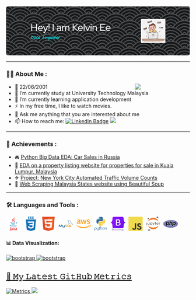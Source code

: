 
![Header](./aboutme.png)


---
### :woman_technologist: About Me :
<img align="right" width="30%" src="https://media.giphy.com/media/2IudUHdI075HL02Pkk/giphy.gif">

- 📆 22/06/2001
- 👯 I’m currently study at University Technology Malaysia
- 🌱 I’m currently learning application development
- ⚡ In my free time, I like to watch movies.
- 💬 Ask me anything that you are interested about me
- 📫 How to reach me: [![Linkedin Badge](https://img.shields.io/badge/-kelvinee-blue?style=flat&logo=Linkedin&logoColor=white)](https://www.linkedin.com/in/kelvin-ee-862909255/) <a href="mailto:kelvinee2001@gmail.com"><img src="https://img.shields.io/badge/kelvinee2001@gmail.com-D14836?style=flat&logo=gmail&logoColor=white"> </a>

---

### 🏅 Achievements :
- 🚘 [Python Big Data EDA: Car Sales in Russia](https://github.com/Kelvinnn-2/Python-big-data/tree/main/Assignment%201/Boboiboy)
- 🏥 [EDA on a property listing website for properties for sale in Kuala Lumpur, Malaysia](https://github.com/Kelvinnn-2/Python_EDA/tree/main/Malaysia%20EDA/Boboiboy)
- ✈ [Project: New York City Automated Traffic Volume Counts](https://github.com/drshahizan/Python-big-data/tree/main/Project/QwQ)
- 🛒 [Web Scraping Malaysia States website using Beautiful Soup](https://github.com/Kelvinnn-2/python-web/tree/main/beautiful-soup/QwQ)

---
### :hammer_and_wrench: Languages and Tools :
<div>
  <img src="https://github.com/devicons/devicon/blob/master/icons/java/java-original-wordmark.svg" title="Java" alt="Java" width="40" height="40"/>&nbsp;
  <img src="https://github.com/devicons/devicon/blob/master/icons/css3/css3-plain-wordmark.svg"  title="CSS3" alt="CSS" width="40" height="40"/>&nbsp;
  <img src="https://github.com/devicons/devicon/blob/master/icons/html5/html5-original.svg" title="HTML5" alt="HTML" width="40" height="40"/>&nbsp;
  <img src="https://github.com/devicons/devicon/blob/master/icons/mysql/mysql-original-wordmark.svg" title="MySQL"  alt="MySQL" width="40" height="40"/>&nbsp;
  <img src="https://github.com/devicons/devicon/blob/master/icons/amazonwebservices/amazonwebservices-plain-wordmark.svg" title="AWS" alt="AWS" width="40" height="40"/>&nbsp;
  <img src="https://raw.githubusercontent.com/devicons/devicon/master/icons/python/python-original-wordmark.svg" title="Python" **alt="Python" width="40" height="40"/>&nbsp;
  <img src="https://raw.githubusercontent.com/devicons/devicon/master/icons/bootstrap/bootstrap-original-wordmark.svg" title="Bootstrap" **alt="Bootstrap" width="40" height="40"/>&nbsp;
  <img src="https://raw.githubusercontent.com/devicons/devicon/master/icons/javascript/javascript-original.svg" title="Javascript" **alt="Javascript" width="40" height="40"/>&nbsp;
  <img src="https://raw.githubusercontent.com/devicons/devicon/master/icons/jupyter/jupyter-original-wordmark.svg" title="Jupyter" **alt="Jupyter" width="40" height="40"/>&nbsp;
  <img src="https://raw.githubusercontent.com/devicons/devicon/master/icons/php/php-original.svg" title="PHP" **alt="PHP" width="40" height="40"/>
</div>

<h4 align="left"> 📊 Data Visualization:</h4>
<p align="left">
<a href="https://getbootstrap.com" target="_blank" rel="noreferrer"> <img src="https://user-images.githubusercontent.com/97009588/226449629-a825a139-f355-4ee7-b742-e8d204cac72e.png" alt="bootstrap" width="150" height="100"/>
<a href="https://getbootstrap.com" target="_blank" rel="noreferrer"> <img src="https://user-images.githubusercontent.com/97009588/226450088-e9bdebd6-f8e2-4669-96d7-896da4eed3c9.png" alt="bootstrap" width="150" height="100"/>
</p>

 ## 🔔 𝙼𝚢 𝙻𝚊𝚝𝚎𝚜𝚝 𝙶𝚒𝚝𝙷𝚞𝚋 𝙼𝚎𝚝𝚛𝚒𝚌𝚜
![Metrics](https://metrics.lecoq.io/Kelvinnn-2?template=classic&config.timezone=Asia%2FKuala_Lumpur)
<img src="https://github-readme-stats-sigma-five.vercel.app/api?username=Kelvinnn-2&count_private=true&show_icons=true&theme=tokyonight"/>
